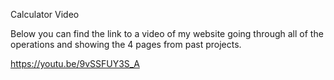 Calculator Video

Below you can find the link to a video of my website going through all of the operations and showing the 4 pages from past projects.

https://youtu.be/9vSSFUY3S_A 